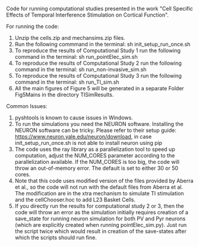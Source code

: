 Code for running computational studies presented in the work "Cell Specific Effects of Temporal Interference Stimulation on Cortical Function".

For running the code: 

1. Unzip the cells.zip and mechansims.zip files.
3. Run the following commmand in the terminal: sh init_setup_run_once.sh
4. To reproduce the results of Computational Study 1 run the following command in the terminal: sh run_pointElec_sim.sh
5. To reproduce the results of Computational Study 2 run the following command in the terminal: sh run_non-invasive_sim.sh
6. To reproduce the results of Computational Study 3 run the following command in the terminal: sh run_TI_sim.sh
7. All the main figures of Figure 5 will be generated in a separate Folder Fig5Mains in the directory TISimResults.

Common Issues: 
1. pyshtools is known to cause issues in Windows.
2. To run the simulations you need the NEURON software. Installing the NEURON software can be tricky. Please refer to their setup guide: https://www.neuron.yale.edu/neuron/download, in case init_setup_run_once.sh is not able to install neuron using pip
3. The code uses the ray library as a parallelization tool to speed up computation, adjust the NUM_CORES parameter according to the parallelization available. If the NUM_CORES is too big, the code will throw an out-of-memory error. The default is set to either 30 or 50 cores.
4. Note that this code uses modified version of the files provided by Aberra et al., so the code will not run with the default files from Aberra et al. The modification are in the xtra mechanism to simulate TI stimulation and the cellChooser.hoc to add L23 Basket Cells.
5.  If you directly run the results for computational study 2 or 3, then the code will throw an error as the simulation initially requires creation of a save_state for running neuron simulation for both PV and Pyr neurons (which are explicitly created when running pointElec_sim.py). Just run the script twice which would result in creation of the save-states after which the scripts should run fine.
